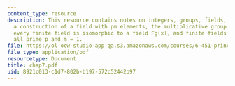 ```yaml
---
content_type: resource
description: This resource contains notes on integers, groups, fields, polynomials,
  a construction of a field with pm elements, the multiplicative group of Fq is cyclic,
  every finite field is isomorphic to a field Fg(x), and finite fields Fpm exist for
  all prime p and m = 1.
file: https://ol-ocw-studio-app-qa.s3.amazonaws.com/courses/6-451-principles-of-digital-communication-ii-spring-2005/8921c013c1d7802bb197572c52442b97_chap7.pdf
file_type: application/pdf
resourcetype: Document
title: chap7.pdf
uid: 8921c013-c1d7-802b-b197-572c52442b97
---
```

